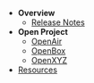 * **Overview**
  * [Release Notes](/release_notes.md)
* **Open Project**
  * [OpenAir](#)
  * [OpenBox](#)
  * [OpenXYZ](#)
* [Resources](/resources.md)